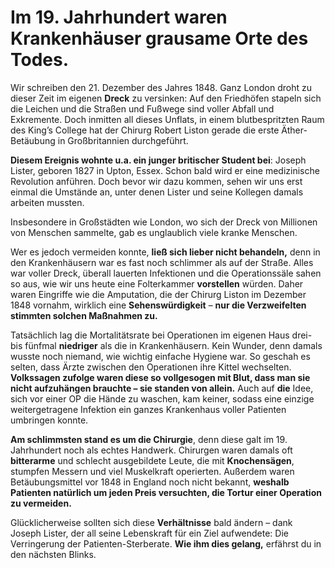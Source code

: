 # Im 19. Jahrhundert waren Krankenhäuser grausame Orte des Todes.

Wir schreiben den 21. Dezember des Jahres 1848. Ganz London droht zu dieser Zeit im eigenen **Dreck** zu versinken: Auf den Friedhöfen stapeln sich die Leichen und die Straßen und Fußwege sind voller Abfall und Exkremente. Doch inmitten all dieses Unflats, in einem blutbespritzten Raum des King’s College hat der Chirurg Robert Liston gerade die erste Äther-Betäubung in Großbritannien durchgeführt.

**Diesem Ereignis wohnte u.a. ein junger britischer Student bei**: Joseph Lister, geboren 1827 in Upton, Essex. Schon bald wird er eine medizinische Revolution anführen. Doch bevor wir dazu kommen, sehen wir uns erst einmal die Umstände an, unter denen Lister und seine Kollegen damals arbeiten mussten.

Insbesondere in Großstädten wie London, wo sich der Dreck von Millionen von Menschen sammelte, gab es unglaublich viele kranke Menschen.

Wer es jedoch vermeiden konnte, **ließ sich lieber nicht behandeln,** denn in den Krankenhäusern war es fast noch schlimmer als auf der Straße. Alles war voller Dreck, überall lauerten Infektionen und die Operationssäle sahen so aus, wie wir uns heute eine Folterkammer **vorstellen** würden. Daher waren Eingriffe wie die Amputation, die der Chirurg Liston im Dezember 1848 vornahm, wirklich eine **Sehenswürdigkeit** – **nur die Verzweifelten stimmten solchen Maßnahmen zu.**

Tatsächlich lag die Mortalitätsrate bei Operationen im eigenen Haus drei- bis fünfmal **niedriger** als die in Krankenhäusern. Kein Wunder, denn damals wusste noch niemand, wie wichtig einfache Hygiene war. So geschah es selten, dass Ärzte zwischen den Operationen ihre Kittel wechselten. **Volkssagen zufolge waren diese so vollgesogen mit Blut, dass man sie nicht aufzuhängen brauchte – sie standen von allein.** Auch auf **die** Idee, sich vor einer OP die Hände zu waschen, kam keiner, sodass eine einzige weitergetragene Infektion ein ganzes Krankenhaus voller Patienten umbringen konnte.

**Am schlimmsten stand es um die Chirurgie**, denn diese galt im 19. Jahrhundert noch als echtes Handwerk. Chirurgen waren damals oft **bitterarme** und schlecht ausgebildete Leute, die mit **Knochensägen**, stumpfen Messern und viel Muskelkraft operierten. Außerdem waren Betäubungsmittel vor 1848 in England noch nicht bekannt, **weshalb Patienten natürlich um jeden Preis versuchten, die Tortur einer Operation zu vermeiden.**

Glücklicherweise sollten sich diese **Verhältnisse** bald ändern – dank Joseph Lister, der all seine Lebenskraft für ein Ziel aufwendete: Die Verringerung der Patienten-Sterberate. **Wie ihm dies gelang,** erfährst du in den nächsten Blinks.
